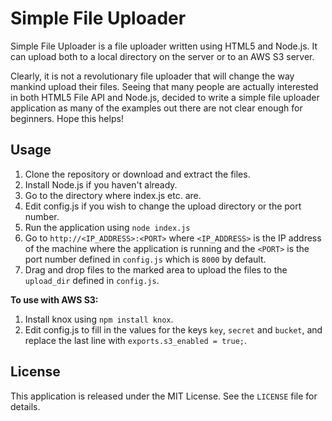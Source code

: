 Simple File Uploader
===

Simple File Uploader is a file uploader written using HTML5 and Node.js. It can upload both to a local directory on the server or to an AWS S3 server.

Clearly, it is not a revolutionary file uploader that will change the way mankind upload their files. Seeing that many people are actually interested in both HTML5 File API and Node.js, decided to write a simple file uploader application as many of the examples out there are not clear enough for beginners. Hope this helps!

Usage
---

1. Clone the repository or download and extract the files.
2. Install Node.js if you haven't already.
3. Go to the directory where index.js etc. are.
4. Edit config.js if you wish to change the upload directory or the port number.
5. Run the application using `node index.js`
6. Go to `http://<IP_ADDRESS>:<PORT>` where `<IP_ADDRESS>` is the IP address of the machine where the application is running and the `<PORT>` is the port number defined in `config.js` which is `8000` by default.
7. Drag and drop files to the marked area to upload the files to the `upload_dir` defined in `config.js`.

**To use with AWS S3:**

1. Install knox using `npm install knox`.
2. Edit config.js to fill in the values for the keys `key`, `secret` and `bucket`, and replace the last line with `exports.s3_enabled = true;`.

License
---

This application is released under the MIT License. See the `LICENSE` file for details.
